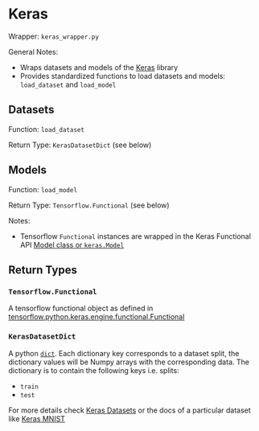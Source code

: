 # Keras

Wrapper: `keras_wrapper.py`

General Notes:

- Wraps datasets and models of the
  [Keras](https://keras.io/) library
- Provides standardized functions to load
  datasets and models: `load_dataset` and `load_model`

## Datasets

Function: `load_dataset`

Return Type: `KerasDatasetDict` (see below)

## Models

Function: `load_model`

Return Type: `Tensorflow.Functional` (see below)

Notes:

- Tensorflow `Functional` instances are wrapped in the Keras Functional
  API [Model class or `keras.Model`](https://keras.io/api/models/model/)

## Return Types

### `Tensorflow.Functional`

A tensorflow functional object as defined in
[tensorflow.python.keras.engine.functional.Functional](https://www.tensorflow.org/api_docs/python/tf/keras/Model#top_of_page)

### `KerasDatasetDict`

A python [`dict`](https://docs.python.org/3/tutorial/datastructures.html#dictionaries).
Each dictionary key corresponds to a dataset split,
the dictionary values will be Numpy arrays with the corresponding data.
The dictionary is to contain the following keys i.e. splits:

- `train`
- `test`

For more details check [Keras Datasets](https://keras.io/api/datasets/) or the docs
of a particular dataset like [Keras MNIST](https://keras.io/api/datasets/mnist/)
